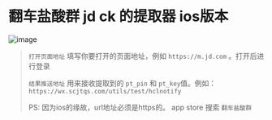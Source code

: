 # 翻车盐酸群 jd ck 的提取器 ios版本

![image](https://is5-ssl.mzstatic.com/image/thumb/PurpleSource112/v4/f2/9c/c8/f29cc8c4-9121-7945-10d7-1741703334ab/55f2ff8d-25df-4005-b569-7d97f34497b9_Simulator_Screen_Shot_-_iPhone_13_Pro_Max_-_2022-07-22_at_18.20.56.png/1284x2778bb.png)

> `打开页面地址` 填写你要打开的页面地址，例如 `https://m.jd.com` 。打开后进行登录
> 
> `结果推送地址` 用来接收提取到的 `pt_pin` 和 `pt_key`值。例如：`https://wx.scjtqs.com/utils/test/hclnotify`
>
> PS: 因为ios的缘故，url地址必须是https的。
> app store 搜索 `翻车盐酸群`
